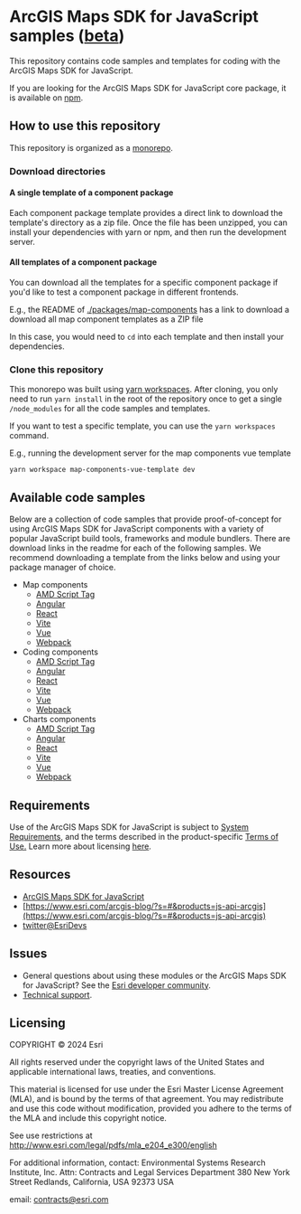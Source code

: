 # ArcGIS Maps SDK for JavaScript samples ([beta](https://developers.arcgis.com/javascript/latest/faq/#what-does-the-beta-tag-mean))

This repository contains code samples and templates for coding with the ArcGIS Maps SDK for JavaScript.

If you are looking for the ArcGIS Maps SDK for JavaScript core package, it is available on [npm](https://www.npmjs.com/package/@arcgis/core).

## How to use this repository

This repository is organized as a [monorepo](https://en.wikipedia.org/wiki/Monorepo).

### Download directories

#### A single template of a component package

Each component package template provides a direct link to download the template's directory as a zip file. Once the file has been unzipped, you can install your dependencies with yarn or npm, and then run the development server. 

#### All templates of a component package

You can download all the templates for a specific component package if you'd like to test a component package in different frontends.

E.g., the README of [./packages/map-components](./packages/map-components) has a link to download a download all map component templates as a ZIP file

In this case, you would need to `cd` into each template and then install your dependencies.

### Clone this repository

This monorepo was built using [yarn workspaces](https://yarnpkg.com/features/workspaces). 
After cloning, you only need to run `yarn install` in the root of the repository once to get a single `/node_modules` for all the code samples and templates. 

If you want to test a specific template, you can use the `yarn workspaces` command.

E.g., running the development server for the map components vue template

```
yarn workspace map-components-vue-template dev
```

## Available code samples

Below are a collection of code samples that provide proof-of-concept for using ArcGIS Maps SDK for JavaScript components with a variety of popular JavaScript build tools, frameworks and module bundlers. There are download links in the readme for each of the following samples. We recommend downloading a template from the links below and using your package manager of choice.  

- Map components
  - [AMD Script Tag](./packages/map-components/templates/amd-script-tag)
  - [Angular](./packages/map-components/templates/Angular)
  - [React](./packages/map-components/templates/react)
  - [Vite](./packages/map-components/templates/vite)
  - [Vue](./packages/map-components/templates/vue)
  - [Webpack](./packages/map-components/templates/webpack)
- Coding components
  - [AMD Script Tag](./packages/coding-components/templates/amd-script-tag)
  - [Angular](./packages/coding-components/templates/angular)
  - [React](./packages/coding-components/templates/react)
  - [Vite](./packages/coding-components/templates/vite)
  - [Vue](./packages/coding-components/templates/vue)
  - [Webpack](./packages/coding-components/templates/webpack)
- Charts components
  - [AMD Script Tag](./packages/charts-components/templates/amd-script-tag)
  - [Angular](./packages/charts-components/templates/angular)
  - [React](./packages/charts-components/templates/react)
  - [Vite](./packages/charts-components/templates/vite)
  - [Vue](./packages/charts-components/templates/vue)
  - [Webpack](./packages/charts-components/templates/webpack)

## Requirements

Use of the ArcGIS Maps SDK for JavaScript is subject to [System Requirements](https://developers.arcgis.com/javascript/latest/system-requirements/), and the terms described in the product-specific [Terms of Use.](https://www.esri.com/en-us/legal/terms/product-specific-scope-of-use) Learn more about licensing [here](https://developers.arcgis.com/javascript/latest/licensing/).

## Resources

- [ArcGIS Maps SDK for JavaScript](https://developers.arcgis.com/javascript/)
- [https://www.esri.com/arcgis-blog/?s=#&products=js-api-arcgis](https://www.esri.com/arcgis-blog/?s=#&products=js-api-arcgis)
- [twitter@EsriDevs](https://twitter.com/EsriDevs)

## Issues

- General questions about using these modules or the ArcGIS Maps SDK for JavaScript? See the [Esri developer community](https://community.esri.com/t5/arcgis-api-for-javascript/ct-p/arcgis-api-for-javascript).
- [Technical support](https://support.esri.com/).

## Licensing

COPYRIGHT © 2024 Esri

All rights reserved under the copyright laws of the United States and applicable international laws, treaties, and conventions.

This material is licensed for use under the Esri Master License Agreement (MLA), and is bound by the terms of that agreement. You may redistribute and use this code without modification, provided you adhere to the terms of the MLA and include this copyright notice.

See use restrictions at http://www.esri.com/legal/pdfs/mla_e204_e300/english

For additional information, contact: Environmental Systems Research Institute, Inc. Attn: Contracts and Legal Services Department 380 New York Street Redlands, California, USA 92373 USA

email: contracts@esri.com